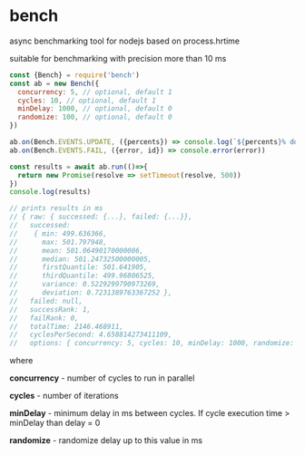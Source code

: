 # bench
async benchmarking tool for nodejs based on process.hrtime

suitable for benchmarking with precision more than 10 ms

```javascript
const {Bench} = require('bench')
const ab = new Bench({
  concurrency: 5, // optional, default 1
  cycles: 10, // optional, default 1
  minDelay: 1000, // optional, default 0
  randomize: 100, // optional, default 0
})

ab.on(Bench.EVENTS.UPDATE, ({percents}) => console.log(`${percents}% done...`))
ab.on(Bench.EVENTS.FAIL, ({error, id}) => console.error(error))

const results = await ab.run(()=>{
  return new Promise(resolve => setTimeout(resolve, 500))
})
console.log(results)

// prints results in ms
// { raw: { successed: {...}, failed: {...}},
//   successed: 
//    { min: 499.636366,
//      max: 501.797948,
//      mean: 501.06490170000006,
//      median: 501.24732500000005,
//      firstQuantile: 501.641905,
//      thirdQuantile: 499.96806525,
//      variance: 0.5229299790973269,
//      deviation: 0.7231389763367252 },
//   failed: null,
//   successRank: 1,
//   failRank: 0,
//   totalTime: 2146.468911,
//   cyclesPerSecond: 4.658814273411109,
//   options: { concurrency: 5, cycles: 10, minDelay: 1000, randomize: 100 } }
```
where

**concurrency** - number of cycles to run in parallel

**cycles** - number of iterations

**minDelay** - minimum delay in ms between cycles. 
If cycle execution time \> minDelay than delay = 0

**randomize** - randomize delay up to this value in ms
